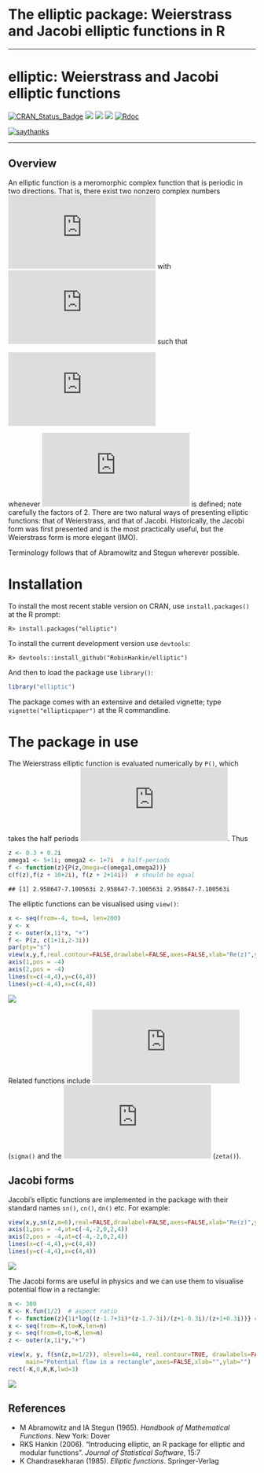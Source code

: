 The elliptic package: Weierstrass and Jacobi elliptic functions in R
================

------------------------------------------------------------------------

<!-- README.md is generated from README.Rmd. Please edit that file -->

# elliptic: Weierstrass and Jacobi elliptic functions

[![CRAN\_Status\_Badge](https://www.r-pkg.org/badges/version/elliptic?color=green)](https://cran.r-project.org/package=elliptic)
![](https://cranlogs.r-pkg.org/badges/grand-total/elliptic?color=green)
![](https://cranlogs.r-pkg.org/badges/elliptic?color=green)
![](https://cranlogs.r-pkg.org/badges/last-week/elliptic?color=green)
[![Rdoc](https://www.rdocumentation.org/badges/version/elliptic)](http://www.rdocumentation.org/packages/elliptic)

[![saythanks](https://img.shields.io/badge/say-thanks-ff69b4.svg)](https://saythanks.io/to/RobinHankin)

------------------------------------------------------------------------

## Overview

An elliptic function is a meromorphic complex function that is periodic
in two directions. That is, there exist two nonzero complex numbers
![\\omega\_1,\\omega\_2](https://latex.codecogs.com/png.latex?%5Comega_1%2C%5Comega_2 "\omega_1,\omega_2")
with
![\\omega\_1/\\omega\_2\\in\\mathbb{C}\\backslash\\mathbb{R}](https://latex.codecogs.com/png.latex?%5Comega_1%2F%5Comega_2%5Cin%5Cmathbb%7BC%7D%5Cbackslash%5Cmathbb%7BR%7D "\omega_1/\omega_2\in\mathbb{C}\backslash\mathbb{R}")
such that

![
f(z) = f(z+2\\omega\_1)=f(z+2\\omega\_2)
](https://latex.codecogs.com/png.latex?%0Af%28z%29%20%3D%20f%28z%2B2%5Comega_1%29%3Df%28z%2B2%5Comega_2%29%0A "
f(z) = f(z+2\omega_1)=f(z+2\omega_2)
")

whenever ![f(z)](https://latex.codecogs.com/png.latex?f%28z%29 "f(z)")
is defined; note carefully the factors of 2. There are two natural ways
of presenting elliptic functions: that of Weierstrass, and that of
Jacobi. Historically, the Jacobi form was first presented and is the
most practically useful, but the Weierstrass form is more elegant (IMO).

Terminology follows that of Abramowitz and Stegun wherever possible.

# Installation

To install the most recent stable version on CRAN, use
`install.packages()` at the R prompt:

    R> install.packages("elliptic")

To install the current development version use `devtools`:

    R> devtools::install_github("RobinHankin/elliptic")

And then to load the package use `library()`:

``` r
library("elliptic")
```

The package comes with an extensive and detailed vignette; type
`vignette("ellipticpaper")` at the R commandline.

# The package in use

The Weierstrass elliptic function is evaluated numerically by `P()`,
which takes the half periods
![\\omega\_1,\\omega\_2](https://latex.codecogs.com/png.latex?%5Comega_1%2C%5Comega_2 "\omega_1,\omega_2").
Thus

``` r
z <- 0.3 + 0.2i
omega1 <- 5+1i; omega2 <- 1+7i  # half-periods
f <- function(z){P(z,Omega=c(omega1,omega2))}
c(f(z),f(z + 10+2i), f(z + 2+14i))  # should be equal
```

    ## [1] 2.958647-7.100563i 2.958647-7.100563i 2.958647-7.100563i

The elliptic functions can be visualised using `view()`:

``` r
x <- seq(from=-4, to=4, len=200)
y <- x
z <- outer(x,1i*x, "+")
f <- P(z, c(1+1i,2-3i))
par(pty="s")
view(x,y,f,real.contour=FALSE,drawlabel=FALSE,axes=FALSE,xlab="Re(z)",ylab="Im(z)", main="P(z,1+i,2-3i)")
axis(1,pos = -4)
axis(2,pos = -4)
lines(x=c(-4,4),y=c(4,4))
lines(y=c(-4,4),x=c(4,4))
```

![](README_files/figure-gfm/view_wp-1.png)<!-- -->

Related functions include
![\\sigma(\\cdot)](https://latex.codecogs.com/png.latex?%5Csigma%28%5Ccdot%29 "\sigma(\cdot)")
(`sigma()` and the
![\\zeta(\\cdot)](https://latex.codecogs.com/png.latex?%5Czeta%28%5Ccdot%29 "\zeta(\cdot)")
(`zeta()`).

## Jacobi forms

Jacobi’s elliptic functions are implemented in the package with their
standard names `sn()`, `cn()`, `dn()` etc. For example:

``` r
view(x,y,sn(z,m=6),real=FALSE,drawlabel=FALSE,axes=FALSE,xlab="Re(z)",ylab="Im(z)", main="The Jacobi sn() function")
axis(1,pos = -4,at=c(-4,-2,0,2,4))
axis(2,pos = -4,at=c(-4,-2,0,2,4))
lines(x=c(-4,4),y=c(4,4))
lines(y=c(-4,4),x=c(4,4))
```

![](README_files/figure-gfm/view_sn-1.png)<!-- -->

The Jacobi forms are useful in physics and we can use them to visualise
potential flow in a rectangle:

``` r
n <- 300
K <- K.fun(1/2)  # aspect ratio
f <- function(z){1i*log((z-1.7+3i)*(z-1.7-3i)/(z+1-0.3i)/(z+1+0.3i))} # position of source and sink
x <- seq(from=-K,to=K,len=n)
y <- seq(from=0,to=K,len=n)
z <- outer(x,1i*y,"+")

view(x, y, f(sn(z,m=1/2)), nlevels=44, real.contour=TRUE, drawlabels=FALSE,
     main="Potential flow in a rectangle",axes=FALSE,xlab="",ylab="")
rect(-K,0,K,K,lwd=3)
```

![](README_files/figure-gfm/view_rectangle-1.png)<!-- -->

## References

-   M Abramowitz and IA Stegun (1965). *Handbook of Mathematical
    Functions*. New York: Dover
-   RKS Hankin (2006). “Introducing elliptic, an R package for elliptic
    and modular functions”. *Journal of Statistical Software*, 15:7
-   K Chandrasekharan (1985). *Elliptic functions*. Springer-Verlag
